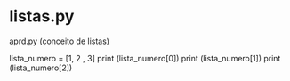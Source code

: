 # listas.py
aprd.py (conceito de listas)

lista_numero = [1, 2 , 3]
print (lista_numero[0]) 
print (lista_numero[1])
print (lista_numero[2])
